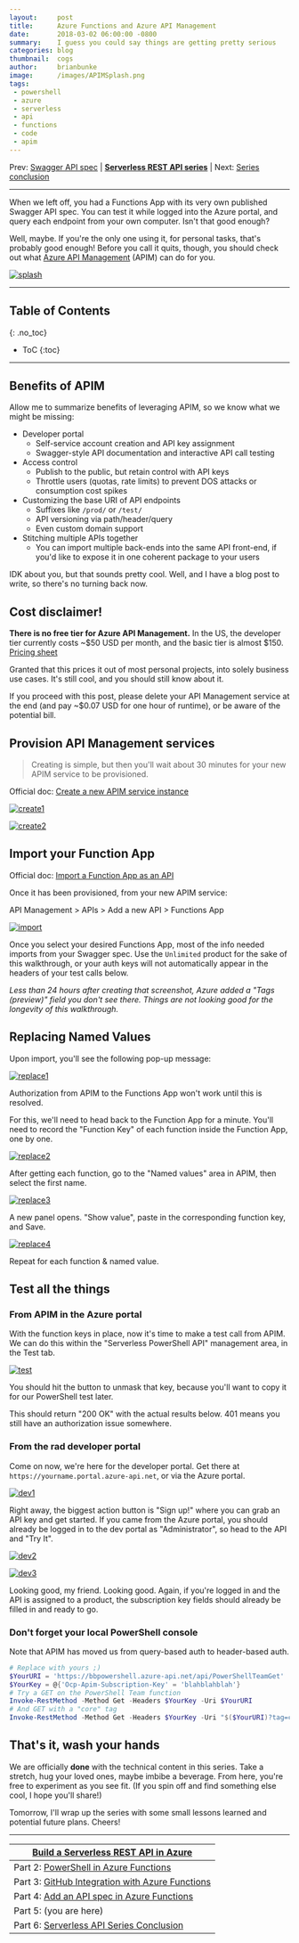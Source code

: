 ```yaml
---
layout:     post
title:      Azure Functions and Azure API Management
date:       2018-03-02 06:00:00 -0800
summary:    I guess you could say things are getting pretty serious
categories: blog
thumbnail:  cogs
author:     brianbunke
image:      /images/APIMSplash.png
tags:
 - powershell
 - azure
 - serverless
 - api
 - functions
 - code
 - apim
---
```


Prev: [Swagger API spec] \| **[Serverless REST API series]** \| Next: [Series conclusion]

---

When we left off, you had a Functions App with its very own published Swagger API spec. You can test it while logged into the Azure portal, and query each endpoint from your own computer. Isn't that good enough?

Well, maybe. If you're the only one using it, for personal tasks, that's probably good enough! Before you call it quits, though, you should check out what [Azure API Management] (APIM) can do for you.

[![splash](/images/APIMSplash.png)](/images/APIMSplash.png)

---

## Table of Contents
{: .no_toc}

- ToC
{:toc}

---

## Benefits of APIM

Allow me to summarize benefits of leveraging APIM, so we know what we might be missing:

- Developer portal
    - Self-service account creation and API key assignment
    - Swagger-style API documentation and interactive API call testing
- Access control
    - Publish to the public, but retain control with API keys
    - Throttle users (quotas, rate limits) to prevent DOS attacks or consumption cost spikes
- Customizing the base URI of API endpoints
    - Suffixes like `/prod/` or `/test/`
    - API versioning via path/header/query
    - Even custom domain support
- Stitching multiple APIs together
    - You can import multiple back-ends into the same API front-end, if you'd like to expose it in one coherent package to your users

IDK about you, but that sounds pretty cool. Well, and I have a blog post to write, so there's no turning back now.

## Cost disclaimer!

**There is no free tier for Azure API Management.** In the US, the developer tier currently costs ~$50 USD per month, and the basic tier is almost $150. [Pricing sheet]

Granted that this prices it out of most personal projects, into solely business use cases. It's still cool, and you should still know about it.

If you proceed with this post, please delete your API Management service at the end (and pay ~$0.07 USD for one hour of runtime), or be aware of the potential bill.

## Provision API Management services

> Creating is simple, but then you'll wait about 30 minutes for your new APIM service to be provisioned.

Official doc: [Create a new APIM service instance]

[![create1](/images/APIM1.png)](/images/APIM1.png)

[![create2](/images/APIM2.png)](/images/APIM2.png)

## Import your Function App

Official doc: [Import a Function App as an API]

Once it has been provisioned, from your new APIM service:

API Management > APIs > Add a new API > Functions App

[![import](/images/APIM3.png)](/images/APIM3.png)

Once you select your desired Functions App, most of the info needed imports from your Swagger spec. Use the `Unlimited` product for the sake of this walkthrough, or your auth keys will not automatically appear in the headers of your test calls below.

_Less than 24 hours after creating that screenshot, Azure added a "Tags (preview)" field you don't see there. Things are not looking good for the longevity of this walkthrough._

## Replacing Named Values

Upon import, you'll see the following pop-up message:

[![replace1](/images/APIM4.png)](/images/APIM4.png)

Authorization from APIM to the Functions App won't work until this is resolved.

For this, we'll need to head back to the Function App for a minute. You'll need to record the "Function Key" of each function inside the Function App, one by one.

[![replace2](/images/APIM5.png)](/images/APIM5.png)

After getting each function, go to the "Named values" area in APIM, then select the first name.

[![replace3](/images/APIM6.png)](/images/APIM6.png)

A new panel opens. "Show value", paste in the corresponding function key, and Save.

[![replace4](/images/APIM7.png)](/images/APIM7.png)

Repeat for each function & named value.

## Test all the things

### From APIM in the Azure portal

With the function keys in place, now it's time to make a test call from APIM. We can do this within the "Serverless PowerShell API" management area, in the Test tab.

[![test](/images/APIM8.png)](/images/APIM8.png)

You should hit the button to unmask that key, because you'll want to copy it for our PowerShell test later.

This should return "200 OK" with the actual results below. 401 means you still have an authorization issue somewhere.

### From the rad developer portal

Come on now, we're here for the developer portal. Get there at `https://yourname.portal.azure-api.net`, or via the Azure portal.

[![dev1](/images/APIM9.png)](/images/APIM9.png)

Right away, the biggest action button is "Sign up!" where you can grab an API key and get started. If you came from the Azure portal, you should already be logged in to the dev portal as "Administrator", so head to the API and "Try It".

[![dev2](/images/APIM10.png)](/images/APIM10.png)

[![dev3](/images/APIM11.png)](/images/APIM11.png)

Looking good, my friend. Looking good. Again, if you're logged in and the API is assigned to a product, the subscription key fields should already be filled in and ready to go.

### Don't forget your local PowerShell console

Note that APIM has moved us from query-based auth to header-based auth.

```powershell
# Replace with yours ;)
$YourURI = 'https://bbpowershell.azure-api.net/api/PowerShellTeamGet'
$YourKey = @{'Ocp-Apim-Subscription-Key' = 'blahblahblah'}
# Try a GET on the PowerShell Team function
Invoke-RestMethod -Method Get -Headers $YourKey -Uri $YourURI
# And GET with a "core" tag
Invoke-RestMethod -Method Get -Headers $YourKey -Uri "$($YourURI)?tag=core"
```

## That's it, wash your hands

We are officially **done** with the technical content in this series. Take a stretch, hug your loved ones, maybe imbibe a beverage. From here, you're free to experiment as you see fit. (If you spin off and find something else cool, I hope you'll share!)

Tomorrow, I'll wrap up the series with some small lessons learned and potential future plans. Cheers!

---

|[Build a Serverless REST API in Azure]|
|---|
| Part 2: [PowerShell in Azure Functions] |
| Part 3: [GitHub Integration with Azure Functions] |
| Part 4: [Add an API spec in Azure Functions] |
| Part 5: (you are here) |
| Part 6: [Serverless API Series Conclusion] |



[Azure API Management]: https://azure.microsoft.com/en-us/services/api-management/

[Pricing sheet]: https://azure.microsoft.com/en-us/pricing/details/api-management/

[Create a new APIM service instance]: https://docs.microsoft.com/en-us/azure/api-management/get-started-create-service-instance

[Import a Function App as an API]: https://docs.microsoft.com/en-us/azure/api-management/import-function-app-as-api

[Serverless REST API series]:               /blog/2018/02/26/serverless-api-in-azure/
[Build a Serverless REST API in Azure]:     /blog/2018/02/26/serverless-api-in-azure/
[PowerShell in Azure Functions]:            /blog/2018/02/27/powershell-in-azure-functions/
[GitHub Integration with Azure Functions]:  /blog/2018/02/28/github-integration-with-azure-functions/
[Swagger API spec]:                         /blog/2018/03/01/azure-functions-swagger-spec/
[Add an API spec in Azure Functions]:       /blog/2018/03/01/azure-functions-swagger-spec/
[Series conclusion]:                        /blog/2018/03/03/serverless-api-conclusion/
[Serverless API Series Conclusion]:         /blog/2018/03/03/serverless-api-conclusion/
